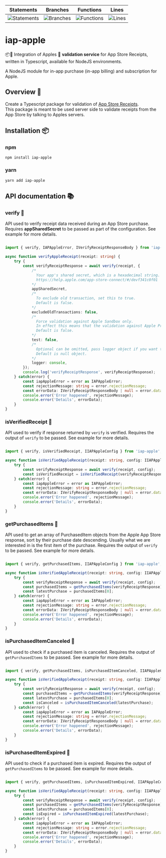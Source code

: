| Statements                  | Branches                | Functions                 | Lines             |
| --------------------------- | ----------------------- | ------------------------- | ----------------- |
| ![Statements](https://img.shields.io/badge/statements-76.97%25-red.svg?style=flat) | ![Branches](https://img.shields.io/badge/branches-47.96%25-red.svg?style=flat) | ![Functions](https://img.shields.io/badge/functions-75%25-red.svg?style=flat) | ![Lines](https://img.shields.io/badge/lines-75%25-red.svg?style=flat) |

# iap-apple
📦🚀 Integration of Apples  **validation service** for App Store Receipts, written in Typescript, available for NodeJS environments.

A NodeJS module for in-app purchase (in-app billing) and subscription for Apple.

## Overview 🧐

Create a Typescript package for validation of [App Store Receipts](https://developer.apple.com/documentation/appstorereceipts).  
This package is meant to be used server side to validate receipts from the App Store by talking to Apples servers.

## Installation 📦

### npm

```npm install iap-apple```

### yarn

```yarn add iap-apple```

## API documentation 📚

### verify 🧪

API used to verify receipt data received during an App Store purchase.
Requires **appSharedSecret** to be passed as part of the configuration.
See example for more details.

```typescript

import { verify, IAPAppleError, IVerifyReceiptResponseBody } from 'iap-apple';

async function verifyAppleReceipt(receipt: string) {
    try {
        const verifyReceiptResponse = await verify(receipt, { 
            /*
              Your app's shared secret, which is a hexadecimal string. For more information about the shared secret.
              https://help.apple.com/app-store-connect/#/devf341c0f01
            */
            appSharedSecret, 
            /*
              To exclude old transaction, set this to true. 
              Default is false.
            */
            excludeOldTransactions: false,
            /*
              Force validation against Apple Sandbox only.
              In effect this means that the validation against Apple Production endpoint won't be used.
              Default is false.
            */
            test: false,
            /* 
              Optional can be omitted, pass logger object if you want to debug.
              Default is null object.
            */
            logger: console,
        });
        console.log('verifyReceiptResponse', verifyReceiptResponse);
    } catch(error) {
        const iapAppleError = error as IAPAppleError;
        const rejectionMessage: string = error.rejectionMessage;
        const errorData: IVerifyReceiptResponseBody | null = error.data;
        console.error('Error happened', rejectionMessage);
        console.error('Details', errorData);
    }
}
```

### isVerifiedReceipt 🧪

API used to verify if response returned by `verify` is verified.
Requires the output of `verify` to be passed.
See example for more details.

```typescript

import { verify, isVerifiedReceipt, IIAPAppleConfig } from 'iap-apple';

async function isVerifiedAppleReceipt(receipt: string, config: IIAPAppleConfig) {
    try {
        const verifyReceiptResponse = await verify(receipt, config);
        const isVerifiedReceipt = isVerifiedReceipt(verifyReceiptResponse);
    } catch(error) {
        const iapAppleError = error as IAPAppleError;
        const rejectionMessage: string = error.rejectionMessage;
        const errorData: IVerifyReceiptResponseBody | null = error.data;
        console.error('Error happened', rejectionMessage);
        console.error('Details', errorData);
    }
}
```

### getPurchasedItems 🧪

API used to get an array of PurchasedItem objects from the Apple App Store response,
sort by their purchase date descending.
Usually what we are interested in is the first item of the purchase.
Requires the output of `verify` to be passed.
See example for more details.

```typescript

import { verify, getPurchasedItems, IIAPAppleConfig } from 'iap-apple';

async function isVerifiedAppleReceipt(receipt: string, config: IIAPAppleConfig) {
    try {
        const verifyReceiptResponse = await verify(receipt, config);
        const purchasedItems = getPurchasedItems(verifyReceiptResponse);
        const latestPurchase = purchasedItems[0];
    } catch(error) {
        const iapAppleError = error as IAPAppleError;
        const rejectionMessage: string = error.rejectionMessage;
        const errorData: IVerifyReceiptResponseBody | null = error.data;
        console.error('Error happened', rejectionMessage);
        console.error('Details', errorData);
    }
}
```

### isPurchasedItemCanceled 🧪

API used to check if a purchased item is canceled.
Requires the output of `getPurchasedItems` to be passed.
See example for more details.

```typescript

import { verify, getPurchasedItems, isPurchasedItemCanceled, IIAPAppleConfig } from 'iap-apple';

async function isVerifiedAppleReceipt(receipt: string, config: IIAPAppleConfig) {
    try {
        const verifyReceiptResponse = await verify(receipt, config);
        const purchasedItems = getPurchasedItems(verifyReceiptResponse);
        const latestPurchase = purchasedItems[0];
        const isCanceled = isPurchasedItemCanceled(latestPurchase);
    } catch(error) {
        const iapAppleError = error as IAPAppleError;
        const rejectionMessage: string = error.rejectionMessage;
        const errorData: IVerifyReceiptResponseBody | null = error.data;
        console.error('Error happened', rejectionMessage);
        console.error('Details', errorData);
    }
}
```


### isPurchasedItemExpired 🧪

API used to check if a purchased item is expired.
Requires the output of `getPurchasedItems` to be passed.
See example for more details.

```typescript

import { verify, getPurchasedItems, isPurchasedItemExpired, IIAPAppleConfig } from 'iap-apple';

async function isVerifiedAppleReceipt(receipt: string, config: IIAPAppleConfig) {
    try {
        const verifyReceiptResponse = await verify(receipt, config);
        const purchasedItems = getPurchasedItems(verifyReceiptResponse);
        const latestPurchase = purchasedItems[0];
        const isExpired = isPurchasedItemExpired(latestPurchase);
    } catch(error) {
        const iapAppleError = error as IAPAppleError;
        const rejectionMessage: string = error.rejectionMessage;
        const errorData: IVerifyReceiptResponseBody | null = error.data;
        console.error('Error happened', rejectionMessage);
        console.error('Details', errorData);
    }
}
```